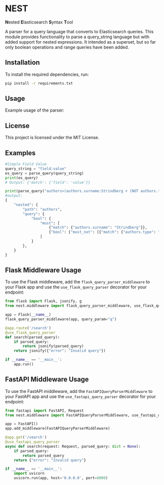 # NEST

**N**ested **E**lasticsearch **S**yntax **T**ool

A parser for a query language that converts to Elasticsearch queries. This module provides functionality to parse a query_string language but with added support for nested expressions. It intended as a superset, but so far only boolean operations and range queries have been added. 

## Installation

To install the required dependencies, run:

```bash
pip install -r requirements.txt
```

## Usage
Example usage of the parser:

## License
This project is licensed under the MIT License.

## Examples
```python
#Simple Field Value
query_string = "field:value"
es_query = parse_query(query_string)
print(es_query)
# Output: {'match': {'field': 'value'}}

print(parse_query("authors>(authors.surname:Strindberg + (NOT authors.type:editor))"))
#output:
{
    "nested": {
        "path": "authors",
        "query": {
            "bool": {
                "must": [
                    {"match": {"authors.surname": "Strindberg"}},
                    {"bool": {"must_not": [{"match": {"authors.type": "editor"}}]}},
                ]
            }
        },
    }
}
```

## Flask Middleware Usage

To use the Flask middleware, add the `flask_query_parser_middleware` to your Flask app and use the `use_flask_query_parser` decorator for your endpoint:

```python
from flask import Flask, jsonify, g
from nest.middleware import flask_query_parser_middleware, use_flask_query_parser

app = Flask(__name__)
flask_query_parser_middleware(app, query_param="q")

@app.route('/search')
@use_flask_query_parser
def search(parsed_query):
    if parsed_query:
        return jsonify(parsed_query)
    return jsonify({"error": "Invalid query"})

if __name__ == '__main__':
    app.run()
```

## FastAPI Middleware Usage

To use the FastAPI middleware, add the `FastAPIQueryParserMiddleware` to your FastAPI app and use the `use_fastapi_query_parser` decorator for your endpoint:

```python
from fastapi import FastAPI, Request
from nest.middleware import FastAPIQueryParserMiddleware, use_fastapi_query_parser

app = FastAPI()
app.add_middleware(FastAPIQueryParserMiddleware)

@app.get('/search')
@use_fastapi_query_parser
async def search(request: Request, parsed_query: dict = None):
    if parsed_query:
        return parsed_query
    return {"error": "Invalid query"}

if __name__ == '__main__':
    import uvicorn
    uvicorn.run(app, host='0.0.0.0', port=8000)
```
